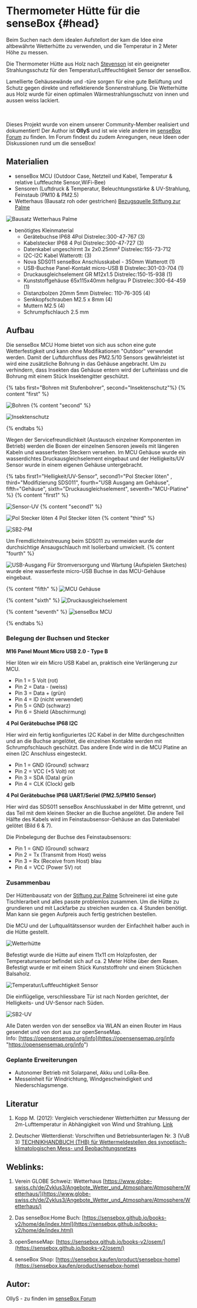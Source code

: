# Thermometer Hütte für die senseBox {#head}

<div class="description">
Beim Suchen nach dem idealen Aufstellort der kam die Idee eine altbewährte Wetterhütte zu verwenden, und die Temperatur in 2 Meter Höhe zu messen.

Die Thermometer Hütte aus Holz nach <a href="https://de.wikipedia.org/wiki/Thermometerh%C3%BCtte">Stevenson</a> ist ein geeigneter  Strahlungsschutz für den Temperatur/Luftfeuchtigkeit Sensor der senseBox.

Lamellierte Gehäusewände und -türe sorgen für eine gute Belüftung und Schutz gegen direkte und reflektierende Sonnenstrahlung. Die Wetterhütte aus Holz wurde für einen optimalen Wärmestrahlungsschutz von innen und aussen weiss lackiert.
</div>
<div class="line">
    <br>
    <br>
</div>
<div class="box_info">
    <i class="fa fa-info fa-fw" aria-hidden="true" style="color: #42acf3;"></i>
    Dieses Projekt wurde von einem unserer Community-Member realisiert und dokumentiert! Der Author ist <b>OllyS</b> und ist wie viele andere im <a href="https://forum.sensebox.de/">senseBox Forum</a> zu finden. Im Forum findest du zudem Anregungen, neue Ideen oder Diskussionen rund um die senseBox!
    </div>


## Materialien 

- senseBox MCU (Outdoor Case, Netzteil und Kabel, Temperatur & relative Luftfeuchte Sensor,WiFi-Bee)
- Sensoren (Luftdruck & Temperatur, Beleuchtungsstärke & UV-Strahlung, Feinstaub (PM10 & PM2.5)
- Wetterhaus (Bausatz roh oder gestrichen)
[Bezugsquelle Stiftung zur Palme](https://www.globe-swiss.ch/files/Downloads/902/Download/Wetterhausflyer_2017.pdf)

![Bausatz Wetterhaus Palme](https://i.imgur.com/DmDOVDj.jpg)
- benötigtes Kleinmaterial
    - Gerätebuchse IP68 4Pol Distrelec:300-47-767 (3)
    - Kabelstecker IP68 4 Pol Distrelec:300-47-727 (3)
    - Datenkabel ungeschirmt 3x 2x0.25mm² Distrelec:155-73-712
    - I2C-I2C Kabel Watterott: (3)
    - Nova SDS011 senseBox Anschlusskabel - 350mm  Watterott (1)
    - USB-Buchse Panel-Kontakt micro-USB B Distrelec:301-03-704 (1)
    - Druckausgleichselement GR M12x1.5 Distrelec:150-15-938 (1)
    - Kunststoffgehäuse 65x115x40mm hellgrau P Distrelec:300-64-459 (1)
    - Distanzbolzen 20mm 5mm Distrelec: 110-76-305 (4)
    - Senkkopfschrauben M2.5 x 8mm (4)
    - Muttern M2.5 (4)
    - Schrumpfschlauch 2.5 mm


## Aufbau 


Die senseBox MCU Home bietet von sich aus schon eine gute Wetterfestigkeit und kann ohne Modifikationen "Outdoor" verwendet werden. Damit der Luftdurchfluss des PM2.5/10 Sensors gewährleistet ist wird eine zusätzliche Bohrung in das Gehäuse angebracht. Um zu verhindern, dass Insekten das Gehäuse entern wird der Lufteinlass und die Bohrung mit einem Stück Insektengitter geschützt.

{% tabs first="Bohren mit Stufenbohrer", second="Insektenschutz"%}
{% content "first" %}

![Bohren](https://i.imgur.com/EH8l3ie.jpg)
{% content "second" %}

![Insektenschutz](https://i.imgur.com/oDrPwje.jpg)

{% endtabs %}


Wegen der Servicefreundlichkeit (Austausch einzelner Komponenten im Betrieb) werden die Boxen der einzelnen Sensoren jeweils mit längeren Kabeln und wasserfesten Steckern versehen. 
Im MCU Gehäuse wurde ein wasserdichtes Druckausgleichselement eingebaut und der Helligkeits/UV Sensor wurde in einem eigenen Gehäuse untergebracht.

{% tabs first1="Helligkeit/UV-Sensor", second1="Pol Stecker löten" , third="Modifizierung SDS011", fourth="USB Ausgang am Gehäuse", fifth="Gehäuse", sixth="Druckausgleichselement", seventh="MCU-Platine" %}
{% content "first1" %}

![Sensor-UV](https://i.imgur.com/eYPAxWt.jpg)
{% content "second1" %}

![Pol Stecker löten](https://i.imgur.com/xBFTAIs.jpg)
4 Pol Stecker löten
{% content "third" %}

![SB2-PM](https://i.imgur.com/0pZStGW.jpg)

 Um Fremdlichteinstreuung beim SDS011 zu vermeiden wurde der durchsichtige Ansaugschlauch mit Isolierband umwickelt. 
{% content "fourth" %}

![USB-Ausgang](https://i.imgur.com/s0UyTWb.jpg)
Für Stromversorgung und Wartung (Aufspielen Sketches) wurde eine wasserfeste micro-USB Buchse in das MCU-Gehäuse eingebaut. 

{% content "fifth" %}
![MCU Gehäuse](https://i.imgur.com/c2lGr8U.jpg)

{% content "sixth" %}
![Druckausgleichselement](https://i.imgur.com/WpCDWvU.jpg)

{% content "seventh" %}
![senseBox MCU](https://i.imgur.com/xBbVj43.jpg)

{% endtabs %}


### Belegung der Buchsen und Stecker 

**M16 Panel Mount Micro USB 2.0 - Type B**

Hier löten wir ein Micro USB Kabel an, praktisch eine Verlängerung zur MCU.

- Pin 1 = 5 Volt (rot)
- Pin 2 = Data - (weiss)
- Pin 3 = Data + (grün)
- Pin 4 = ID (nicht verwendet)
- Pin 5 = GND (schwarz)
- Pin 6 = Shield (Abschirmung)

**4 Pol Gerätebuchse IP68 I2C**

Hier wird ein fertig konfiguriertes I2C Kabel in der Mitte durchgeschnitten und an die Buchse angelötet, die einzelnen Kontakte werden mit Schrumpfschlauch geschützt.
Das andere Ende wird in die MCU Platine an einen I2C Anschluss eingesteckt.

- Pin 1 = GND (Ground) schwarz 
- Pin 2 = VCC (+5 Volt) rot
- Pin 3 = SDA (Data) grün
- Pin 4 = CLK (Clock) gelb

**4 Pol Gerätebuchse IP68 UART/Seriel (PM2.5/PM10 Sensor)**

Hier wird das SDS011 senseBox Anschlusskabel in der Mitte getrennt, und das Teil mit dem kleinen Stecker an die Buchse angelötet. Die andere Teil Hälfte des Kabels wird im Feinstaubsensor-Gehäuse an das Datenkabel gelötet (Bild 6 & 7).

Die Pinbelegung der Buchse des Feinstaubsensors:

- Pin 1	= GND (Ground) schwarz
- Pin 2	= Tx (Transmit from Host) weiss 
- Pin 3	= Rx (Receive from Host) blau
- Pin 4	= VCC (Power 5V) rot


### Zusammenbau

Der Hüttenbausatz von der [Stiftung zur Palme](https://www.palme.ch/pages/schreinerei.htm "Stiftung zur Palme") Schreinerei ist eine gute Tischlerarbeit und alles passte problemlos zusammen. Um die Hütte zu grundieren und mit Lackfarbe zu streichen wurden ca. 4 Stunden benötigt. Man kann sie gegen Aufpreis auch fertig gestrichen bestellen.

Die MCU und der Luftqualitätssensor wurden der Einfachheit halber auch in die Hütte gestellt.

![Wetterhütte](https://i.imgur.com/OobmRlg.jpg) 

Befestigt wurde die Hütte auf einem 11x11 cm Holzpfosten, der Temperatursensor befindet sich auf ca. 2 Meter Höhe über dem Rasen. Befestigt wurde er mit einem Stück Kunststoffrohr und einem Stückchen Balsaholz.

![Temperatur/Luftfeuchtigkeit Sensor](https://i.imgur.com/cvCT583.jpg)

Die einflügelige, verschliessbare Tür ist nach Norden gerichtet, der Helligkeits- und UV-Sensor nach Süden.

![SB2-UV](https://i.imgur.com/gzKS9Ad.jpg)



Alle Daten werden von der senseBox via WLAN an einen Router im Haus gesendet und von dort aus zur openSenseMap.  
Info: [https://opensensemap.org/info](https://opensensemap.org/info "https://opensensemap.org/info")


### Geplante Erweiterungen

- Autonomer Betrieb mit Solarpanel, Akku und LoRa-Bee.
- Messeinheit für Windrichtung, Windgeschwindigkeit und Niederschlagsmenge.



## Literatur

1. Kopp M. (2012): Vergleich verschiedener Wetterhütten zur Messung der 2m-Lufttemperatur
in Abhängigkeit von Wind und Strahlung. [Link](https://wikis.fu-berlin.de/pages/viewpage.action?pageId=841581560&preview=%2F841581560%2F841581563%2FH%C3%BCttenvergleichENDVERSION.pdf)

2. Deutscher Wetterdienst: Vorschriften und Betriebsunterlagen Nr. 3  (VuB 3) [TECHNIKHANDBUCH (THB) für Wettermeldestellen des synoptisch-klimatologischen Mess- und Beobachtungsnetzes](https://www.dwd.de/DE/leistungen/pbfb_verlag_vub/pdf_einzelbaende/vub_3_thb_gesamt_pdf.pdf?__blob=publicationFile&v=5)


## Weblinks:
1. Verein GLOBE Schweiz: Wetterhaus [https://www.globe-swiss.ch/de/Zyklus3/Angebote_Wetter_und_Atmosphare/Atmosphere/Wetterhaus/](https://www.globe-swiss.ch/de/Zyklus3/Angebote_Wetter_und_Atmosphare/Atmosphere/Wetterhaus/)


2. Das senseBox:Home Buch: [https://sensebox.github.io/books-v2/home/de/index.html](https://sensebox.github.io/books-v2/home/de/index.html)

3. openSenseMap: [https://sensebox.github.io/books-v2/osem/](https://sensebox.github.io/books-v2/osem/)

4. senseBox Shop: [https://sensebox.kaufen/product/sensebox-home](https://sensebox.kaufen/product/sensebox-home)


## Autor:
OllyS - zu finden im [senseBox Forum](https://forum.sensebox.de/)